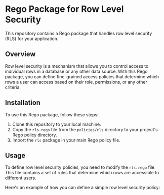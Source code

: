 # Rego Package for Row Level Security

This repository contains a Rego package that handles row level security (RLS) for your application.

## Overview

Row level security is a mechanism that allows you to control access to individual rows in a database or any other data source. With this Rego package, you can define fine-grained access policies that determine which rows a user can access based on their role, permissions, or any other criteria.

## Installation

To use this Rego package, follow these steps:

1. Clone this repository to your local machine.
2. Copy the `rls.rego` file from the `policies/rls` directory to your project's Rego policy directory.
3. Import the `rls` package in your main Rego policy file.

## Usage

To define row level security policies, you need to modify the `rls.rego` file. This file contains a set of rules that determine which rows are accessible to different users.

Here's an example of how you can define a simple row level security policy:
